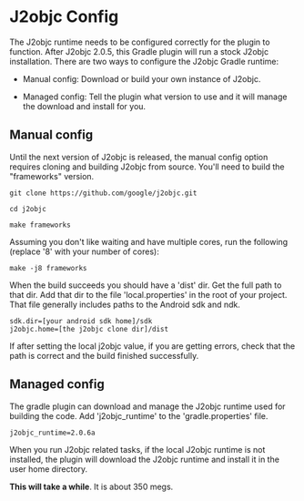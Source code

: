 # J2objc Config

The J2objc runtime needs to be configured correctly for the plugin to function. After J2objc 2.0.5, 
this Gradle plugin will run a stock J2objc installation. There are two ways to configure the J2objc Gradle 
runtime:

+ Manual config: Download or build your own instance of J2objc.

+ Managed config: Tell the plugin what version to use and it will manage the download and install for you.

## Manual config

Until the next version of J2objc is released, the manual config option requires cloning and building J2objc 
from source. You'll need to build the "frameworks" version.

```
git clone https://github.com/google/j2objc.git

cd j2objc

make frameworks
```

Assuming you don't like waiting and have multiple cores, run the following (replace '8' with your number of 
cores):

```
make -j8 frameworks
```

When the build succeeds you should have a 'dist' dir. Get the full path to that dir. Add that dir to the file
'local.properties' in the root of your project. That file generally includes paths to the Android sdk and ndk.

```
sdk.dir=[your android sdk home]/sdk
j2objc.home=[the j2objc clone dir]/dist
```

If after setting the local j2objc value, if you are getting errors, check that the path is correct and the build 
finished successfully.

## Managed config

The gradle plugin can download and manage the J2objc runtime used for building the code. Add 'j2objc_runtime' to 
the 'gradle.properties' file.

```
j2objc_runtime=2.0.6a
```

When you run J2objc related tasks, if the local J2objc runtime is not installed, the plugin will download the 
J2objc runtime and install it in the user home directory.

**This will take a while**. It is about 350 megs.